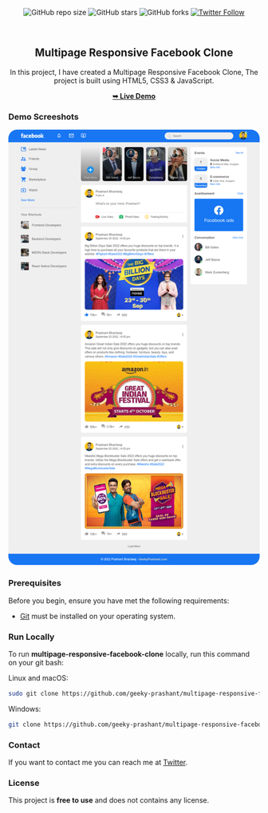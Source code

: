 <div align="center">
  
  ![GitHub repo size](https://img.shields.io/github/repo-size/geeky-prashant/multipage-responsive-facebook-clone)
  ![GitHub stars](https://img.shields.io/github/stars/geeky-prashant/multipage-responsive-facebook-clone)
  ![GitHub forks](https://img.shields.io/github/forks/geeky-prashant/multipage-responsive-facebook-clone?style=social)
  [![Twitter Follow](https://img.shields.io/twitter/follow/geekyprashant?style=social)](https://twitter.com/intent/follow?screen_name=geekyprashant)
 
  <br />

  <h2 align="center">Multipage Responsive Facebook Clone</h2>

  In this project, I have created a Multipage Responsive Facebook Clone, The project is built using HTML5, CSS3 & JavaScript.

  <a href="https://geeky-prashant.github.io/multipage-responsive-facebook-clone/"><strong>➥ Live Demo</strong></a>

</div>

### Demo Screeshots

![Multipage Responsive Facebook Clone Desktop Demo](./readme-images/Multipage-Responsive-Facebook-Clone.png "Desktop Demo")

### Prerequisites

Before you begin, ensure you have met the following requirements:

* [Git](https://git-scm.com/downloads "Download Git") must be installed on your operating system.

### Run Locally

To run **multipage-responsive-facebook-clone** locally, run this command on your git bash:

Linux and macOS:

```bash
sudo git clone https://github.com/geeky-prashant/multipage-responsive-facebook-clone.git
```

Windows:

```bash
git clone https://github.com/geeky-prashant/multipage-responsive-facebook-clone.git
```

### Contact

If you want to contact me you can reach me at [Twitter](https://www.twitter.com/geekyprashant).

### License

This project is **free to use** and does not contains any license.
